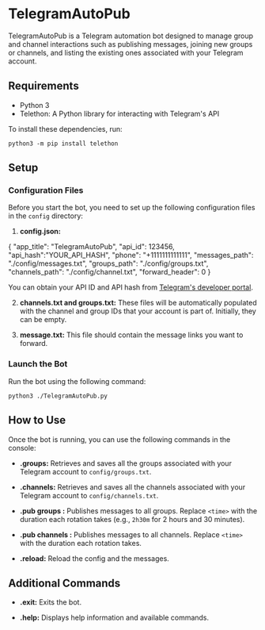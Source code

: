 
# TelegramAutoPub

TelegramAutoPub is a Telegram automation bot designed to manage group and channel interactions such as publishing messages, joining new groups or channels, and listing the existing ones associated with your Telegram account.

## Requirements

-   Python 3
-   Telethon: A Python library for interacting with Telegram's API

To install these dependencies, run:


    python3 -m pip install telethon

## Setup

### Configuration Files

Before you start the bot, you need to set up the following configuration files in the `config` directory:

1.  **config.json:** 
    
{
	"app_title": "TelegramAutoPub",
	"api_id": 123456,
	"api_hash":"YOUR_API_HASH",
	"phone": "+1111111111111",
	"messages_path": "./config/messages.txt",
	"groups_path": "./config/groups.txt",
	"channels_path": "./config/channel.txt",
	"forward_header": 0
	}

    
 You can obtain your API ID and API hash from [Telegram's developer portal](https://my.telegram.org/).
    
2.  **channels.txt and groups.txt:** These files will be automatically populated with the channel and group IDs that your account is part of. Initially, they can be empty.
    
3.  **message.txt:** This file should contain the message links you want to forward.

### Launch the Bot

Run the bot using the following command:

`python3 ./TelegramAutoPub.py` 

## How to Use

Once the bot is running, you can use the following commands in the console:

-   **.groups:** Retrieves and saves all the groups associated with your Telegram account to `config/groups.txt`.
    
-   **.channels:** Retrieves and saves all the channels associated with your Telegram account to `config/channels.txt`.
    
-   **.pub groups <time>:** Publishes messages to all groups. Replace `<time>` with the duration each rotation takes (e.g., `2h30m` for 2 hours and 30 minutes).
    
-   **.pub channels <time>:** Publishes messages to all channels. Replace `<time>` with the duration each rotation takes.
    
-   **.reload:** Reload the config and the messages.
    
    

## Additional Commands
    
    
-   **.exit:** Exits the bot.
    
-   **.help:** Displays help information and available commands.